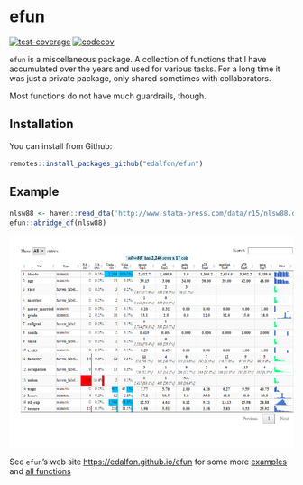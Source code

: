 
<!-- README.md is generated from README.Rmd. Please edit that file -->

# efun

<!-- badges: start -->

[![test-coverage](https://github.com/edalfon/efun/workflows/test-coverage/badge.svg)](https://github.com/edalfon/efun/actions)
[![codecov](https://codecov.io/gh/edalfon/efun/branch/main/graph/badge.svg?token=hXUa7O9iTB)](https://codecov.io/gh/edalfon/efun)
<!-- badges: end -->

`efun` is a miscellaneous package. A collection of functions that I have
accumulated over the years and used for various tasks. For a long time
it was just a private package, only shared sometimes with collaborators.

Most functions do not have much guardrails, though.

## Installation

You can install from Github:

``` r
remotes::install_packages_github("edalfon/efun")
```

## Example

``` r
nlsw88 <- haven::read_dta('http://www.stata-press.com/data/r15/nlsw88.dta')
efun::abridge_df(nlsw88)
```

![](man/figures/README-abdridge.png)<!-- -->

See `efun`’s web site <https://edalfon.github.io/efun> for some more
[examples](https://edalfon.github.io/efun/articles/efun.html) and [all
functions](https://edalfon.github.io/efun/reference/index.html)
